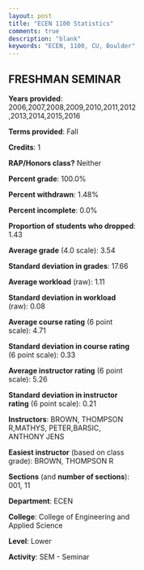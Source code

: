 ```yaml
---
layout: post
title: "ECEN 1100 Statistics"
comments: true
description: "blank"
keywords: "ECEN, 1100, CU, Boulder"
--- 
```

<head>
<script src="https://ajax.googleapis.com/ajax/libs/jquery/2.1.3/jquery.min.js"></script>
<script src="https://dl.dropboxusercontent.com/s/pc42nxpaw1ea4o9/highcharts.js?dl=0"></script>
<!-- <script src="../assets/js/highcharts.js"></script> -->
<style type="text/css">@font-face {
	font-family: "Bebas Neue";
	src: url(https://www.filehosting.org/file/details/544349/BebasNeue%20Regular.otf) format("opentype");
	}
	h1.Bebas { 
		font-family: "Bebas Neue", Verdana, Tahoma;
	}
</style>
</head>
<body>
	<div id="container" style="float: right; width: 45%; height: 88%; margin-left: 2.5%; margin-right: 2.5%;"></div>
	<script language="JavaScript">
		$(document).ready(function() {
		var chart = {type: 'column'};
		var title = {text: 'Grade Distribution'};
		var xAxis = {categories: ['A','B','C','D','F'],crosshair: true};
		var yAxis = {min: 0,title: {text: 'Percentage'}};
		var tooltip = {headerFormat: '<center><b><span style="font-size:20px">{point.key}</span></b></center>',
		               pointFormat: '<td style="padding:0"><b>{point.y:.1f}%</b></td>',
		               footerFormat: '</table>',shared: true,useHTML: true};
		var plotOptions = {column: {pointPadding: 0.0,borderWidth: 0}};  
		var credits = {enabled: false};var series= [{name: 'Percent',data: [69.04,21.4,6.41,1.33,1.81,]}];
		var json = {};
		json.chart = chart;
		json.title = title;
		json.tooltip = tooltip;
		json.xAxis = xAxis;
		json.yAxis = yAxis;  
		json.series = series;
		json.plotOptions = plotOptions;  
		json.credits = credits;
		$('#container').highcharts(json);
	});
	</script>
</body>
			   
## FRESHMAN SEMINAR

**Years provided**: 2006,2007,2008,2009,2010,2011,2012,2013,2014,2015,2016

**Terms provided**: Fall

**Credits**: 1

**RAP/Honors class?** Neither

**Percent grade**: 100.0%

**Percent withdrawn**: 1.48%

**Percent incomplete**: 0.0%

**Proportion of students who dropped**: 1.43

**Average grade** (4.0 scale): 3.54

**Standard deviation in grades**: 17.66

**Average workload** (raw): 1.11

**Standard deviation in workload** (raw): 0.08

**Average course rating** (6 point scale): 4.71

**Standard deviation in course rating** (6 point scale): 0.33

**Average instructor rating** (6 point scale): 5.26

**Standard deviation in instructor rating** (6 point scale): 0.21

**Instructors**: BROWN, THOMPSON R,MATHYS, PETER,BARSIC, ANTHONY JENS

**Easiest instructor** (based on class grade): BROWN, THOMPSON R

**Sections** (and **number of sections**): 001, 11

**Department**: ECEN

**College**: College of Engineering and Applied Science

**Level**: Lower

**Activity**: SEM - Seminar